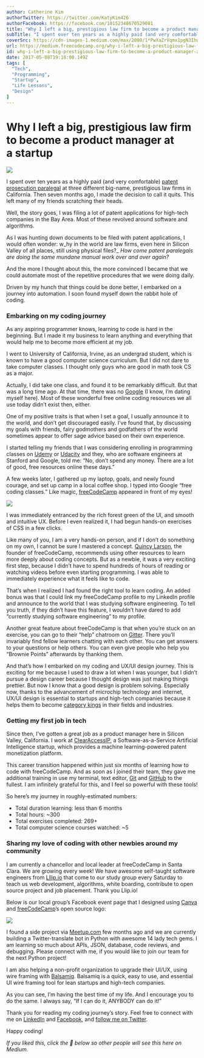 ```yaml
---
author: Catherine Kim
authorTwitter: https://twitter.com/KatyKim426
authorFacebook: https://facebook.com/10152348670529081
title: "Why I left a big, prestigious law firm to become a product manager at a startup"
subTitle: "I spent over ten years as a highly paid (and very comfortable) patent prosecution paralegal at three different big-name, prestigious law ..."
coverSrc: https://cdn-images-1.medium.com/max/2000/1*PwXaZrVqmx1pgN3IhwbXfQ.jpeg
url: https://medium.freecodecamp.org/why-i-left-a-big-prestigious-law-firm-to-become-a-product-manager-at-a-startup-a7afd8c3e708
id: why-i-left-a-big-prestigious-law-firm-to-become-a-product-manager-at-a-startup-a7afd8c3e708
date: 2017-05-08T19:18:00.149Z
tags: [
  "Tech",
  "Programming",
  "Startup",
  "Life Lessons",
  "Design"
]
---
```

# Why I left a big, prestigious law firm to become a product manager at a startup







![](https://cdn-images-1.medium.com/max/2000/1*PwXaZrVqmx1pgN3IhwbXfQ.jpeg)







I spent over ten years as a highly paid (and very comfortable) [patent prosecution paralegal](https://www.linkedin.com/in/catherine-kim-10878418/) at three different big-name, prestigious law firms in California. Then seven months ago, I made the decision to call it quits. This left many of my friends scratching their heads.

Well, the story goes, I was filing a lot of patent applications for high-tech companies in the Bay Area. Most of these revolved around software and algorithms.

As I was hunting down documents to be filed with patent applications, I would often wonder: w_hy in the world are law firms, even here in Silicon Valley of all places, still using physical files?_ _How come patent paralegals are doing the same mundane manual work over and over again?_

And the more I thought about this, the more convinced I became that we could automate most of the repetitive procedures that we were doing daily.

Driven by my hunch that things could be done better, I embarked on a journey into automation. I soon found myself down the rabbit hole of coding.

### Embarking on my coding journey

As any aspiring programmer knows, learning to code is hard in the beginning. But I made it my business to learn anything and everything that would help me to become more efficient at my job.

I went to University of California, Irvine, as an undergrad student, which is known to have a good computer science curriculum. But I did not dare to take computer classes. I thought only guys who are good in math took CS as a major.

Actually, I did take one class, and found it to be remarkably difficult. But that was a long time ago. At that time, there was no [Google](https://www.google.com/) (I know, I’m dating myself here). Most of these wonderful free online coding resources we all use today didn’t exist then, either.

One of my positive traits is that when I set a goal, I usually announce it to the world, and don’t get discouraged easily. I’ve found that, by discussing my goals with friends, fairy godmothers and godfathers of the world sometimes appear to offer sage advice based on their own experience.

I started telling my friends that I was considering enrolling in programming classes on [Udemy](https://www.udemy.com/courses/) or [Udacity](https://www.udacity.com/) and they, who are software engineers at Stanford and Google, told me: “No, don’t spend any money. There are a lot of good, free resources online these days.”

A few weeks later, I gathered up my laptop, goals, and newly found courage, and set up camp in a local coffee shop. I typed into Google “free coding classes.” Like magic, [freeCodeCamp](https://www.freecodecamp.com/challenges/learn-how-free-code-camp-works) appeared in front of my eyes!



![](https://cdn-images-1.medium.com/max/1600/1*Kdl4Ajt7LFudmlsQjmMZTQ.jpeg)



I was immediately entranced by the rich forest green of the UI, and smooth and intuitive UX. Before I even realized it, I had begun hands-on exercises of CSS in a few clicks.

Like many of you, I am a very hands-on person, and if I don’t do something on my own, I cannot be sure I mastered a concept. [Quincy Larson](https://medium.com/@quincylarson), the founder of freeCodeCamp, recommends using other resources to learn more deeply about coding concepts. But as a newbie, it was a very exciting first step, because I didn’t have to spend hundreds of hours of reading or watching videos before even starting programming. I was able to immediately experience what it feels like to code.

That’s when I realized I had found the right tool to learn coding. An added bonus was that I could link my freeCodeCamp profile to my LinkedIn profile and announce to the world that I was studying software engineering. To tell you truth, if they didn’t have this feature, I wouldn’t have dared to add “currently studying software engineering” to my profile.

Another great feature about freeCodeCamp is that when you’re stuck on an exercise, you can go to their “help” chatroom on [Gitter](https://gitter.im/). There you’ll invariably find fellow learners chatting with each other. You can get answers to your questions or help others. You can even give people who help you “Brownie Points” afterwards by thanking them.

And that’s how I embarked on my coding and UX/UI design journey. This is exciting for me because I used to draw a lot when I was younger, but I didn’t pursue a design career because I thought design was just making things prettier. But now I know that a good design is problem solving. Especially now, thanks to the advancement of microchip technology and internet, UX/UI design is essential to startups and high-tech companies because it helps them to become [category kings](https://playbigger.com/node/198) in their fields and industries.

### Getting my first job in tech

Since then, I’ve gotten a great job as a product manager here in Silicon Valley, California. I work at [ClearAccessIP](https://clearaccessip.com/), a Software-as-a-Service Artificial Intelligence startup, which provides a machine learning-powered patent monetization platform.

This career transition happened within just six months of learning how to code with freeCodeCamp. And as soon as I joined their team, they gave me additional training in use my terminal, text editor, [Git](https://git-scm.com/) and [GitHub](https://github.com/) to the fullest. I am infinitely grateful for this, and I feel so powerful with these tools!

So here’s my journey in roughly-estimated numbers:

*   Total duration learning: less than 6 months
*   Total hours: ~300
*   Total exercises completed: 269+
*   Total computer science courses watched: ~5

### Sharing my love of coding with other newbies around my community

I am currently a chancellor and local leader at freeCodeCamp in Santa Clara. We are growing every week! We have awesome self-taught software engineers from [Lllip.io](https://llip.io/) that come to our study group every Saturday to teach us web development, algorithms, white boarding, contribute to open source project and job placement. Thank you Llip.io!

Below is our local group’s Facebook event page that I designed using [Canva](https://www.canva.com/) and [freeCodeCamp](https://www.freecodecamp.com/)’s open source logo:







![](https://cdn-images-1.medium.com/max/2000/1*VjP8Xx6soo6AozNgyZDe6A.jpeg)







I found a side project via [Meetup.com](https://www.meetup.com/Free-Code-Camp-SF/events/239602907/) few months ago and we are currently building a Twitter-translate bot in Python with awesome 14 lady tech gems. I am learning so much about APIs, JSON, database, code reviews, and debugging. Please connect with me, if you would like to join our team for the next Python project!

I am also helping a non-profit organization to upgrade their UI/UX, using wire framing with [Balsamiq](https://balsamiq.com/). Balsamiq is a quick, easy to use, and essential UI wire framing tool for lean startups and high-tech companies.

As you can see, I’m having the best time of my life. And I encourage you to do the same. I always say, “If I can do it, ANYBODY can do it!”

Thank you for reading my coding journey’s story. Feel free to connect with me on [LinkedIn](https://www.linkedin.com/in/catherine-kim-10878418/) and [Facebook](https://www.facebook.com/caty.kim1), and [follow me on Twitter](https://twitter.com/KatyKim426).

Happy coding!

_If you liked this, click the 💚 below so other people will see this here on Medium._









